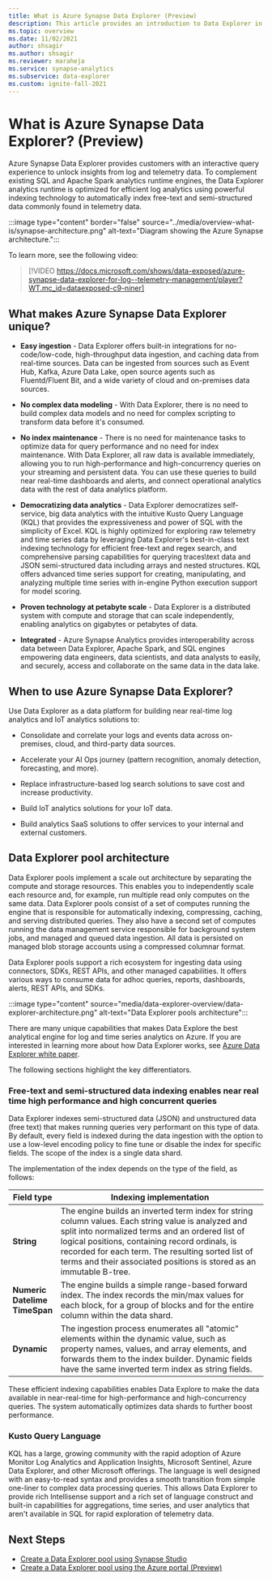 ```yaml
---
title: What is Azure Synapse Data Explorer (Preview)
description: This article provides an introduction to Data Explorer in Azure Synapse Analytics and the different scenarios in which you can use it.
ms.topic: overview
ms.date: 11/02/2021
author: shsagir
ms.author: shsagir
ms.reviewer: maraheja
ms.service: synapse-analytics
ms.subservice: data-explorer
ms.custom: ignite-fall-2021
---
```


# What is Azure Synapse Data Explorer? (Preview)

Azure Synapse Data Explorer provides customers with an interactive query experience to unlock insights from log and telemetry data. To complement existing SQL and Apache Spark analytics runtime engines, the Data Explorer analytics runtime is optimized for efficient log analytics using powerful indexing technology to automatically index free-text and semi-structured data commonly found in telemetry data.

:::image type="content" border="false" source="../media/overview-what-is/synapse-architecture.png" alt-text="Diagram showing the Azure Synapse architecture.":::

To learn more, see the following video:

>
> [!VIDEO https://docs.microsoft.com/shows/data-exposed/azure-synapse-data-explorer-for-log--telemetry-management/player?WT.mc_id=dataexposed-c9-niner]

## What makes Azure Synapse Data Explorer unique?

* **Easy ingestion** - Data Explorer offers built-in integrations for no-code/low-code, high-throughput data ingestion, and caching data from real-time sources. Data can be ingested from sources such as Event Hub, Kafka, Azure Data Lake, open source agents such as Fluentd/Fluent Bit, and a wide variety of cloud and on-premises data sources.

* **No complex data modeling** - With Data Explorer, there is no need to build complex data models and no need for complex scripting to transform data before it's consumed.
* **No index maintenance** - There is no need for maintenance tasks to optimize data for query performance and no need for index maintenance. With Data Explorer, all raw data is available immediately, allowing you to run high-performance and high-concurrency queries on your streaming and persistent data. You can use these queries to build near real-time dashboards and alerts, and connect operational analytics data with the rest of data analytics platform.
* **Democratizing data analytics** - Data Explorer democratizes self-service, big data analytics with the intuitive Kusto Query Language (KQL) that provides the expressiveness and power of SQL with the simplicity of Excel. KQL is highly optimized for exploring raw telemetry and time series data by leveraging Data Explorer's best-in-class text indexing technology for efficient free-text and regex search, and comprehensive parsing capabilities for querying traces\text data and JSON semi-structured data including arrays and nested structures. KQL offers advanced time series support for creating, manipulating, and analyzing multiple time series with in-engine Python execution support for model scoring.
* **Proven technology at petabyte scale** - Data Explorer is a distributed system with compute and storage that can scale independently, enabling analytics on gigabytes or petabytes of data.
* **Integrated** - Azure Synapse Analytics provides interoperability across data between Data Explorer, Apache Spark, and SQL engines empowering data engineers, data scientists, and data analysts to easily, and securely, access and collaborate on the same data in the data lake.

## When to use Azure Synapse Data Explorer?

Use Data Explorer as a data platform for building near real-time log analytics and IoT analytics solutions to:

* Consolidate and correlate your logs and events data across on-premises, cloud, and third-party data sources.

* Accelerate your AI Ops journey (pattern recognition, anomaly detection, forecasting, and more).
* Replace infrastructure-based log search solutions to save cost and increase productivity.
* Build IoT analytics solutions for your IoT data.
* Build analytics SaaS solutions to offer services to your internal and external customers.

## Data Explorer pool architecture

Data Explorer pools implement a scale out architecture by separating the compute and storage resources. This enables you to independently scale each resource and, for example, run multiple read only computes on the same data. Data Explorer pools consist of a set of computes running the engine that is responsible for automatically indexing, compressing, caching, and serving distributed queries. They also have a second set of computes running the data management service responsible for background system jobs, and managed and queued data ingestion. All data is persisted on managed blob storage accounts using a compressed columnar format.

Data Explorer pools support a rich ecosystem for ingesting data using connectors, SDKs, REST APIs, and other managed capabilities. It offers various ways to consume data for adhoc queries, reports, dashboards, alerts, REST APIs, and SDKs.

:::image type="content" source="media/data-explorer-overview/data-explorer-architecture.png" alt-text="Data Explorer pools architecture":::

There are many unique capabilities that makes Data Explore the best analytical engine for log and time series analytics on Azure. If you are interested in learning more about how Data Explorer works, see [Azure Data Explorer white paper](https://azure.microsoft.com/resources/azure-data-explorer/).

The following sections highlight the key differentiators.

### Free-text and semi-structured data indexing enables near real time high performance and high concurrent queries

Data Explorer indexes semi-structured data (JSON) and unstructured data (free text) that makes running queries very performant on this type of data. By default, every field is indexed during the data ingestion with the option to use a low-level encoding policy to fine tune or disable the index for specific fields. The scope of the index is a single data shard.

The implementation of the index depends on the type of the field, as follows:

| Field type | Indexing implementation |
| -- | -- |
| **String** | The engine builds an inverted term index for string column values. Each string value is analyzed and split into normalized terms and an ordered list of logical positions, containing record ordinals, is recorded for each term. The resulting sorted list of terms and their associated positions is stored as an immutable B-tree. |
| **Numeric**<br />**DateIime**<br />**TimeSpan** | The engine builds a simple range-based forward index. The index records the min/max values for each block, for a group of blocks and for the entire column within the data shard. |
| **Dynamic** | The ingestion process enumerates all "atomic" elements within the dynamic value, such as property names, values, and array elements, and forwards them to the index builder. Dynamic fields have the same inverted term index as string fields. |

These efficient indexing capabilities enables Data Explore to make the data available in near-real-time for high-performance and high-concurrency queries. The system automatically optimizes data shards to further boost performance.

### Kusto Query Language

KQL has a large, growing community with the rapid adoption of Azure Monitor Log Analytics and Application Insights, Microsoft Sentinel, Azure Data Explorer, and other Microsoft offerings. The language is well designed with an easy-to-read syntax and provides a smooth transition from simple one-liner to complex data processing queries. This allows Data Explorer to provide rich Intellisense support and a rich set of language construct and built-in capabilities for aggregations, time series, and user analytics that aren't available in SQL for rapid exploration of telemetry data.

## Next Steps

* [Create a Data Explorer pool using Synapse Studio](data-explorer-create-pool-studio.md)
* [Create a Data Explorer pool using the Azure portal (Preview)](data-explorer-create-pool-portal.md)
